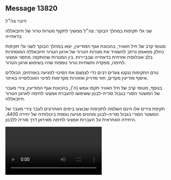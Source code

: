 ## Message 13820

דובר צה״ל:

שני גלי תקיפות במהלך הבוקר: צה״ל ממשיך לתקוף מטרות טרור של חיזבאללה בדאחייה

מטוסי קרב של חיל האוויר, בהכוונת אגף המודיעין, יצאו במהלך הבוקר לשני גלי תקיפות כחלק ממאמץ נרחב להשמיד את מטרות הטרור של ארגון הטרור חיזבאללה המוסתרות בלב אוכלוסיה אזרחית בדאחייה שבביירות. בין המטרות שהותקפו: מחסני אמצעי לחימה, מפקדה ותשתיות טרור נוספות שהיו בשימוש ארגון הטרור.

טרם התקיפות ננקטו צעדים רבים כדי לצמצם את הסיכוי לפגיעה באזרחים, הכוללים איסוף מודיעין מקדים, חוזי מדוייק ואזהרות מקדימות לפינוי האוכלוסייה באיזור.

בנוסף, מטוסי קרב של חיל האוויר תקפו אמש (ה'), בהכוונת אגף המודיעין, צירי מעבר של המשטר הסורי בגבול סוריה-לבנון ששימשו להעברת אמצעי לחימה לארגון הטרור חיזבאללה. 

תקיפת צירים אלו הינם השלמה לתקיפות שבוצעו בימים האחרונים לעבר צירי מעבר של המשטר הסורי בגבול סוריה-לבנון ומהווים פגיעה נוספת ביכולותיה של יחידה 4400, היחידה האחראית על העברות אמצעי לחימה מאיראן דרך סוריה ללבנון.

![Video](13820/13820_media.mp4)
